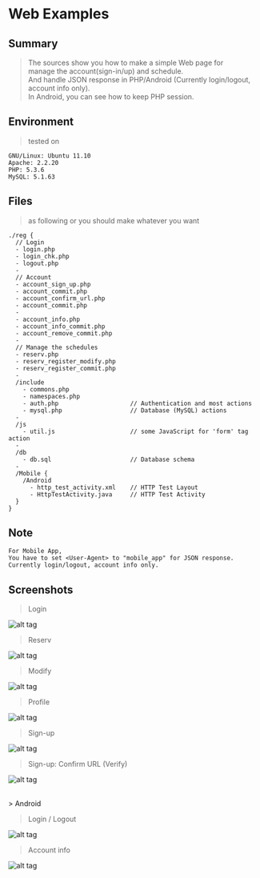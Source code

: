Web Examples
===============


Summary
----------
> The sources show you how to make a simple Web page for <br>
> manage the account(sign-in/up) and schedule. <br>
> And handle JSON response in PHP/Android (Currently login/logout, account info only). <br>
> In Android, you can see how to keep PHP session.


Environment
----------
> tested on

    GNU/Linux: Ubuntu 11.10
    Apache: 2.2.20
    PHP: 5.3.6
    MySQL: 5.1.63


Files
----------
> as following or you should make whatever you want

    ./reg {
	  // Login
	  - login.php
	  - login_chk.php
	  - logout.php
	  -
	  // Account
	  - account_sign_up.php
	  - account_commit.php
	  - account_confirm_url.php
	  - account_commit.php
	  -
	  - account_info.php
	  - account_info_commit.php
	  - account_remove_commit.php
	  -
	  // Manage the schedules
	  - reserv.php
	  - reserv_register_modify.php
	  - reserv_register_commit.php
	  -
	  /include
	    - commons.php
	    - namespaces.php
	    - auth.php                    // Authentication and most actions
	    - mysql.php                   // Database (MySQL) actions
	  -
	  /js
	    - util.js                     // some JavaScript for 'form' tag action
	  -
	  /db
	    - db.sql                      // Database schema
	  -
	  /Mobile {
	    /Android
	      - http_test_activity.xml    // HTTP Test Layout
	      - HttpTestActivity.java     // HTTP Test Activity
	  }
	}
	  

Note
----------
>
	For Mobile App,
	You have to set <User-Agent> to "mobile_app" for JSON response.
	Currently login/logout, account info only.



Screenshots
----------

> Login

![alt tag](https://github.com/godmode2k/web_examples/raw/master/reg/screenshots/01_login.png)

> Reserv

![alt tag](https://github.com/godmode2k/web_examples/raw/master/reg/screenshots/02_reserv.png)

> Modify

![alt tag](https://github.com/godmode2k/web_examples/raw/master/reg/screenshots/03_modify.png)

> Profile

![alt tag](https://github.com/godmode2k/web_examples/raw/master/reg/screenshots/04_profile.png)

> Sign-up

![alt tag](https://github.com/godmode2k/web_examples/raw/master/reg/screenshots/05_signup.png)

> Sign-up: Confirm URL (Verify)

![alt tag](https://github.com/godmode2k/web_examples/raw/master/reg/screenshots/06_signup_confirm_url.png)


<br>
> Android <br>

> Login / Logout

![alt tag](https://github.com/godmode2k/web_examples/raw/master/reg/screenshots/android_01_login_logout.png)

> Account info

![alt tag](https://github.com/godmode2k/web_examples/raw/master/reg/screenshots/android_02_account_info.png)


